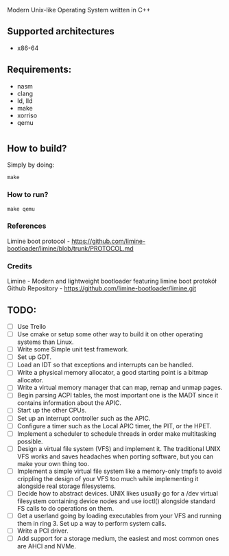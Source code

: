 Modern Unix-like Operating System written in C++
## Supported architectures
- x86-64

## Requirements:
- nasm
- clang
- ld, lld
- make
- xorriso 
- qemu
#
## How to build?
Simply by doing:
```
make
```
### How to run?
```
make qemu
```

### References
Limine boot protocol - https://github.com/limine-bootloader/limine/blob/trunk/PROTOCOL.md

### Credits
Limine - Modern and lightweight bootloader featuring limine boot protokół
Github Repository - https://github.com/limine-bootloader/limine.git

## TODO:
- [ ] Use Trello
- [ ] Use cmake or setup some other way to build it on other operating systems than Linux.
- [ ] Write some Simple unit test framework.
- [ ] Set up GDT.
- [ ] Load an IDT so that exceptions and interrupts can be handled.
- [ ] Write a physical memory allocator, a good starting point is a bitmap allocator.
- [ ] Write a virtual memory manager that can map, remap and unmap pages.
- [ ] Begin parsing ACPI tables, the most important one is the MADT since it contains information about the APIC.
- [ ] Start up the other CPUs.
- [ ] Set up an interrupt controller such as the APIC.
- [ ] Configure a timer such as the Local APIC timer, the PIT, or the HPET.
- [ ] Implement a scheduler to schedule threads in order make multitasking possible.
- [ ] Design a virtual file system (VFS) and implement it. The traditional UNIX VFS works and saves headaches when porting software, but you can make your own thing too.
- [ ] Implement a simple virtual file system like a memory-only tmpfs to avoid crippling the design of your VFS too much while implementing it alongside real storage filesystems.
- [ ] Decide how to abstract devices. UNIX likes usually go for a /dev virtual filesystem containing device nodes and use ioctl() alongside standard FS calls to do operations on them.
- [ ] Get a userland going by loading executables from your VFS and running them in ring 3. Set up a way to perform system calls.
- [ ] Write a PCI driver.
- [ ] Add support for a storage medium, the easiest and most common ones are AHCI and NVMe.
